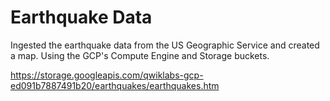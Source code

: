 # Earthquake Data 
Ingested the earthquake data from the US Geographic Service and created a map. Using the GCP's Compute Engine and Storage buckets.

https://storage.googleapis.com/qwiklabs-gcp-ed091b7887491b20/earthquakes/earthquakes.htm
